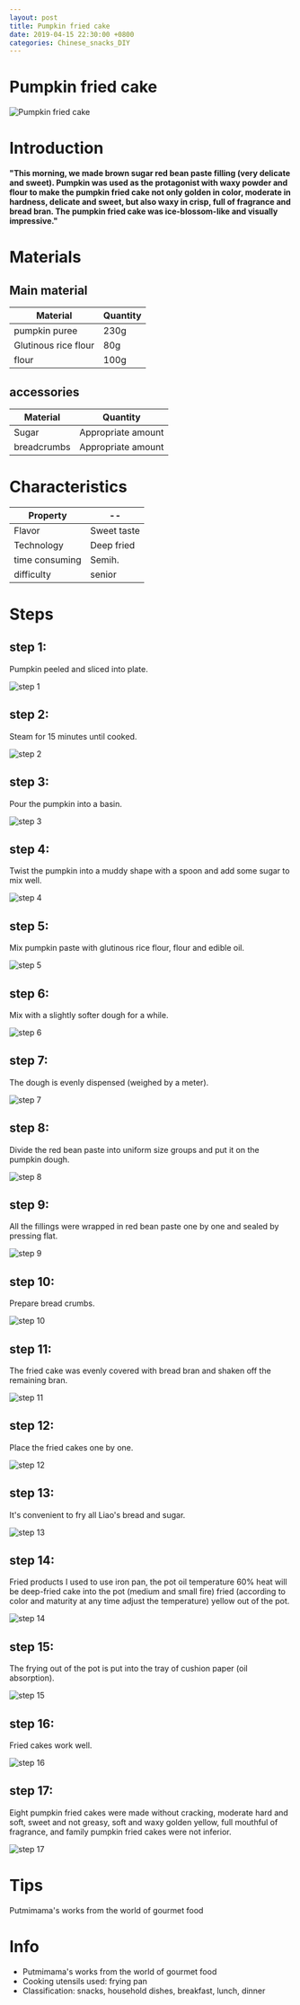 ```yaml
---
layout: post
title: Pumpkin fried cake
date: 2019-04-15 22:30:00 +0800
categories: Chinese_snacks_DIY
---
```


# Pumpkin fried cake

![Pumpkin fried cake]({{site.baseurl}}/img/412008/412008.jpg)

# Introduction

**"This morning, we made brown sugar red bean paste filling (very delicate and sweet). Pumpkin was used as the protagonist with waxy powder and flour to make the pumpkin fried cake not only golden in color, moderate in hardness, delicate and sweet, but also waxy in crisp, full of fragrance and bread bran. The pumpkin fried cake was ice-blossom-like and visually impressive."**

# Materials


## Main material

Material|Quantity
--|--
pumpkin puree|230g
Glutinous rice flour|80g
flour|100g

## accessories

Material|Quantity
--|--
Sugar|Appropriate amount
breadcrumbs|Appropriate amount

# Characteristics

Property|--
--|--
Flavor|Sweet taste
Technology|Deep fried
time consuming|Semih.
difficulty|senior

# Steps

## step 1:

Pumpkin peeled and sliced into plate.

![step 1]({{site.baseurl}}/img/412008/1.jpg)

## step 2:

Steam for 15 minutes until cooked.

![step 2]({{site.baseurl}}/img/412008/2.jpg)

## step 3:

Pour the pumpkin into a basin.

![step 3]({{site.baseurl}}/img/412008/3.jpg)

## step 4:

Twist the pumpkin into a muddy shape with a spoon and add some sugar to mix well.

![step 4]({{site.baseurl}}/img/412008/4.jpg)

## step 5:

Mix pumpkin paste with glutinous rice flour, flour and edible oil.

![step 5]({{site.baseurl}}/img/412008/5.jpg)

## step 6:

Mix with a slightly softer dough for a while.

![step 6]({{site.baseurl}}/img/412008/6.jpg)

## step 7:

The dough is evenly dispensed (weighed by a meter).

![step 7]({{site.baseurl}}/img/412008/7.jpg)

## step 8:

Divide the red bean paste into uniform size groups and put it on the pumpkin dough.

![step 8]({{site.baseurl}}/img/412008/8.jpg)

## step 9:

All the fillings were wrapped in red bean paste one by one and sealed by pressing flat.

![step 9]({{site.baseurl}}/img/412008/9.jpg)

## step 10:

Prepare bread crumbs.

![step 10]({{site.baseurl}}/img/412008/10.jpg)

## step 11:

The fried cake was evenly covered with bread bran and shaken off the remaining bran.

![step 11]({{site.baseurl}}/img/412008/11.jpg)

## step 12:

Place the fried cakes one by one.

![step 12]({{site.baseurl}}/img/412008/12.jpg)

## step 13:

It's convenient to fry all Liao's bread and sugar.

![step 13]({{site.baseurl}}/img/412008/13.jpg)

## step 14:

Fried products I used to use iron pan, the pot oil temperature 60% heat will be deep-fried cake into the pot (medium and small fire) fried (according to color and maturity at any time adjust the temperature) yellow out of the pot.

![step 14]({{site.baseurl}}/img/412008/14.jpg)

## step 15:

The frying out of the pot is put into the tray of cushion paper (oil absorption).

![step 15]({{site.baseurl}}/img/412008/15.jpg)

## step 16:

Fried cakes work well.

![step 16]({{site.baseurl}}/img/412008/16.jpg)

## step 17:

Eight pumpkin fried cakes were made without cracking, moderate hard and soft, sweet and not greasy, soft and waxy golden yellow, full mouthful of fragrance, and family pumpkin fried cakes were not inferior.

![step 17]({{site.baseurl}}/img/412008/17.jpg)

# Tips

Putmimama's works from the world of gourmet food

# Info

- Putmimama's works from the world of gourmet food
- Cooking utensils used: frying pan
- Classification: snacks, household dishes, breakfast, lunch, dinner